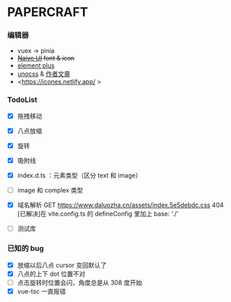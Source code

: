 # PAPERCRAFT



### 编辑器
- vuex -> pinia
- ~~[Naive UI](https://www.naiveui.com/zh-CN/light) font & icon~~
- [element plus](https://element-plus.gitee.io/zh-CN/)
- [unocss](https://uno.antfu.me/) & [作者文章](https://antfu.me/posts/reimagine-atomic-css-zh)
- <https://icones.netlify.app/ >



### TodoList

- [x] 拖拽移动
- [x] 八点放缩
- [x] 旋转
- [x] 吸附线
- [x] index.d.ts ：元素类型（区分 text 和 image）
- [ ] image 和 complex 类型
- [x] 域名解析 GET https://www.daluozha.cn/assets/index.5e5debdc.css 404 [已解决]在 vite.config.ts 的 defineConfig 里加上 base: './'
- [ ] 测试库



### 已知的 bug
- [x] 放缩以后八点 cursor 变回默认了
- [x] 八点的上下 dot 位置不对
- [ ] 点击旋转时位置会闪，角度总是从 308 度开始
- [x] vue-tsc 一直报错